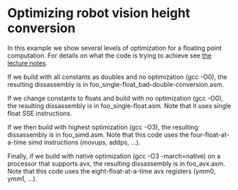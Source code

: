 # Optimizing robot vision height conversion

In this example we show several levels of optimization for a floating point
computation. For details on what the code is trying
to achieve see [the lecture notes]().

If we build with all constants as doubles and no optimization (gcc -O0),
the resulting dissassembly is in foo_single-float_bad-double-conversion.asm.

If we change constants to floats and build with no optimization (gcc -O0),
the resulting dissassembly is in foo_single-float.asm. Note that it uses
single float SSE instructions.

If we then build with highest optimization (gcc -O3),
the resulting dissassembly is in foo_simd.asm. Note that this code uses
the four-float-at-a-time simd instructions (movups, addps, ...).

Finally, if we build with native optimization (gcc -O3 -march=native) on
a processor that supports avx,
the resulting dissassembly is in foo_avx.asm. Note that this code uses
the eight-float-at-a-time avx registers (ymm0, ymm1, ...).
